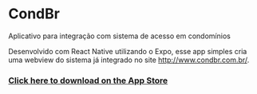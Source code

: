 # CondBr
Aplicativo para integração com sistema de acesso em condomínios  

Desenvolvido com React Native utilizando o Expo, esse app simples cria uma webview do sistema já integrado no site http://www.condbr.com.br/.

### [Click here to download on the App Store](https://apps.apple.com/us/app/condbr/id1506657914?ign-mpt=uo%3D4)
